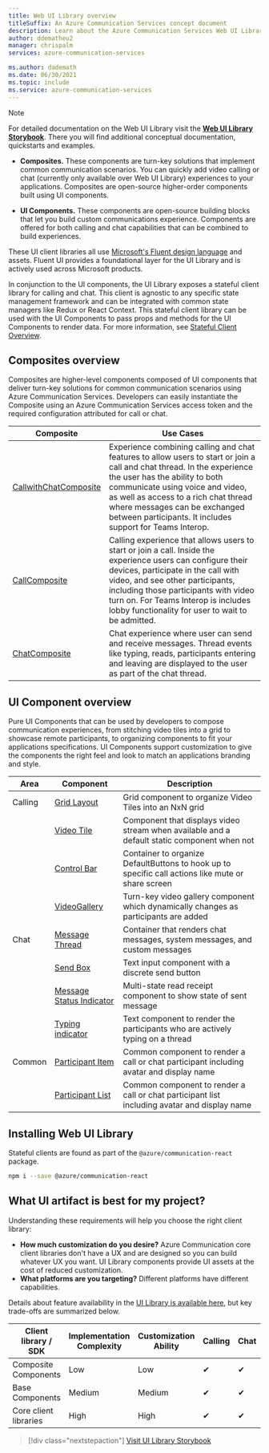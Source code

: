 ```yaml
---
title: Web UI Library overview
titleSuffix: An Azure Communication Services concept document
description: Learn about the Azure Communication Services Web UI Library.
author: ddematheu2
manager: chrispalm
services: azure-communication-services

ms.author: dademath
ms.date: 06/30/2021
ms.topic: include
ms.service: azure-communication-services
---
```


> [!NOTE]
> For detailed documentation on the Web UI Library visit the [**Web UI Library Storybook**](https://azure.github.io/communication-ui-library). There you will find additional conceptual documentation, quickstarts and examples.

- **Composites.** 
  These components are turn-key solutions that implement common communication scenarios. You can quickly add video calling or chat (currently only available over Web UI Library) experiences to your applications. Composites are open-source higher-order components built using UI components.

- **UI Components.**
  These components are open-source building blocks that let you build custom communications experience. Components are offered for both calling and chat capabilities that can be combined to build experiences.

These UI client libraries all use [Microsoft's Fluent design language](https://developer.microsoft.com/fluentui/) and assets. Fluent UI provides a foundational layer for the UI Library and is actively used across Microsoft products.

In conjunction to the UI components, the UI Library exposes a stateful client library for calling and chat.
This client is agnostic to any specific state management framework and can be integrated with common state managers like Redux or React Context.
This stateful client library can be used with the UI Components to pass props and methods for the UI Components to render data. For more information, see [Stateful Client Overview](https://azure.github.io/communication-ui-library/?path=/story/stateful-client-what-is-stateful--page).

## Composites overview

Composites are higher-level components composed of UI components that deliver turn-key solutions for common communication scenarios using Azure Communication Services.
Developers can easily instantiate the Composite using an Azure Communication Services access token and the required configuration attributed for call or chat.

| Composite    | Use Cases  | 
| ------------ | ---------- |
| [CallwithChatComposite](https://azure.github.io/communication-ui-library/?path=/docs/composites-call-with-chat-basicexample--basic-example) | Experience combining calling and chat features to allow users to start or join a call and chat thread. In the experience the user has the ability to both communicate using voice and video, as well as access to a rich chat thread where messages can be exchanged between participants. It includes support for Teams Interop. |
| [CallComposite](https://azure.github.io/communication-ui-library/?path=/story/composites-call--basic-example) | Calling experience that allows users to start or join a call. Inside the experience users can configure their devices, participate in the call with video, and see other participants, including those participants with video turn on. For Teams Interop is includes lobby functionality for user to wait to be admitted. |
| [ChatComposite](https://azure.github.io/communication-ui-library/?path=/story/composites-chat--basic-example)    | Chat experience where user can send and receive messages. Thread events like typing, reads, participants entering and leaving are displayed to the user as part of the chat thread.                                                                                                                          |
## UI Component overview

Pure UI Components that can be used by developers to compose communication experiences, from stitching video tiles into a grid to showcase remote participants, to organizing components to fit your applications specifications.
UI Components support customization to give the components the right feel and look to match an applications branding and style.

| Area    | Component    | Description       |
| ------- | ------------ | ----------------- |
| Calling | [Grid Layout](https://azure.github.io/communication-ui-library/?path=/story/ui-components-gridlayout--grid-layout)                | Grid component to organize Video Tiles into an NxN grid                                            |
|         | [Video Tile](https://azure.github.io/communication-ui-library/?path=/story/ui-components-videotile--video-tile)                   | Component that displays video stream when available and a default static component when not        |
|         | [Control Bar](https://azure.github.io/communication-ui-library/?path=/story/ui-components-controlbar--control-bar)                | Container to organize DefaultButtons to hook up to specific call actions like mute or share screen |
|         | [VideoGallery](https://azure.github.io/communication-ui-library/?path=/story/ui-components-video-gallery--video-gallery)                                           | Turn-key video gallery component which dynamically changes as participants are added               |
| Chat    | [Message Thread](https://azure.github.io/communication-ui-library/?path=/story/ui-components-messagethread--message-thread)       | Container that renders chat messages, system messages, and custom messages                          |
|         | [Send Box](https://azure.github.io/communication-ui-library/?path=/story/ui-components-sendbox--send-box)                         | Text input component with a discrete send button                                                   |
|         | [Message Status Indicator](https://azure.github.io/communication-ui-library/?path=/story/ui-components-messagestatusindicator--message-status-indicator)        | Multi-state read receipt component to show state of sent message                                   |
|         | [Typing indicator](https://azure.github.io/communication-ui-library/?path=/story/ui-components-typingindicator--typing-indicator) | Text component to render the participants who are actively typing on a thread                      |
| Common  | [Participant Item](https://azure.github.io/communication-ui-library/?path=/story/ui-components-participantitem--participant-item) | Common component to render a call or chat participant including avatar and display name            |
|         | [Participant List](https://azure.github.io/communication-ui-library/?path=/story/ui-components-participantlist--participant-list)                                 | Common component to render a call or chat participant list including avatar and display name       |

## Installing Web UI Library

Stateful clients are found as part of the `@azure/communication-react` package. 

```bash
npm i --save @azure/communication-react
```

## What UI artifact is best for my project?

Understanding these requirements will help you choose the right client library:

- **How much customization do you desire?** Azure Communication core client libraries don't have a UX and are designed so you can build whatever UX you want. UI Library components provide UI assets at the cost of reduced customization.
- **What platforms are you targeting?** Different platforms have different capabilities.

Details about feature availability in the [UI Library is available here](https://azure.github.io/communication-ui-library/?path=/story/use-cases--page), but key trade-offs are summarized below.

| Client library / SDK  | Implementation Complexity | Customization Ability | Calling | Chat | [Teams Interop](../../teams-interop.md) |
| --------------------- | ------------------------- | --------------------- | ------- | ---- | ----------------------------------------------------------------------------------------------------- |
| Composite Components  | Low                       | Low                   | ✔       | ✔    | ✔                                                                                                     |
| Base Components       | Medium                    | Medium                | ✔       | ✔    | ✔                                                                                                     |
| Core client libraries | High                      | High                  | ✔       | ✔    | ✔                                                                                                     |

> [!div class="nextstepaction"]
> [Visit UI Library Storybook](https://azure.github.io/communication-ui-library)
